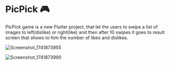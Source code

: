 # PicPick 🎮 

PicPick game is a new Flutter project, that let the users to swipe a list of images to left(dislike) or right(like) and then after 10 swipes it goes to result screen that shows to him the number of likes and dislikes.


![Screenshot_1741873955](https://github.com/user-attachments/assets/8eb0b31c-ae11-4a61-8b99-ee3aa4aaa9ef)


![Screenshot_1741873990](https://github.com/user-attachments/assets/f492b805-b80d-4f4a-a09b-32534ba2963e)

